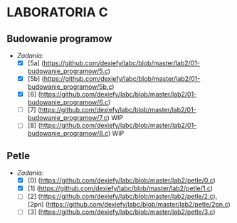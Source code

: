# LABORATORIA C
## Budowanie programow
  * _Zadania:_
    + [x] [5a] (https://github.com/dexiefy/labc/blob/master/lab2/01-budowanie_programow/5.c) 
    + [x] [5b] (https://github.com/dexiefy/labc/blob/master/lab2/01-budowanie_programow/5b.c)
    + [x] [6] (https://github.com/dexiefy/labc/blob/master/lab2/01-budowanie_programow/6.c) 
    + [ ] [7] (https://github.com/dexiefy/labc/blob/master/lab2/01-budowanie_programow/7.c) WIP
    + [ ] [8] (https://github.com/dexiefy/labc/blob/master/lab2/01-budowanie_programow/8.c) WIP

## Petle
  * _Zadania:_
    + [x]  [0] (https://github.com/dexiefy/labc/blob/master/lab2/petle/0.c)
    + [x]  [1] (https://github.com/dexiefy/labc/blob/master/lab2/petle/1.c)
    + [ ]  [2] (https://github.com/dexiefy/labc/blob/master/lab2/petle/2.c), [2pn] (https://github.com/dexiefy/labc/blob/master/lab2/petle/2pn.c)
    + [ ]  [3] (https://github.com/dexiefy/labc/blob/master/lab2/petle/3.c)
